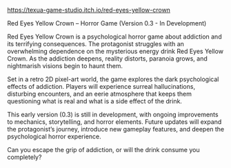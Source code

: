 https://texua-game-studio.itch.io/red-eyes-yellow-crown

Red Eyes Yellow Crown – Horror Game (Version 0.3 - In Development)

Red Eyes Yellow Crown is a psychological horror game about addiction and its terrifying consequences. The protagonist struggles with an overwhelming dependence on the mysterious energy drink Red Eyes Yellow Crown. As the addiction deepens, reality distorts, paranoia grows, and nightmarish visions begin to haunt them.

Set in a retro 2D pixel-art world, the game explores the dark psychological effects of addiction. Players will experience surreal hallucinations, disturbing encounters, and an eerie atmosphere that keeps them questioning what is real and what is a side effect of the drink.

This early version (0.3) is still in development, with ongoing improvements to mechanics, storytelling, and horror elements. Future updates will expand the protagonist’s journey, introduce new gameplay features, and deepen the psychological horror experience.

Can you escape the grip of addiction, or will the drink consume you completely?